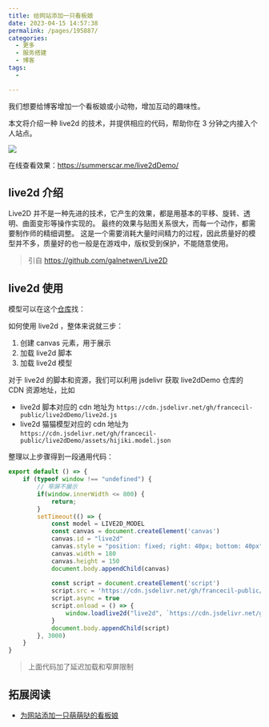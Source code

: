 ```yaml
---
title: 给网站添加一只看板娘
date: 2023-04-15 14:57:38
permalink: /pages/195887/
categories:
  - 更多
  - 服务搭建
  - 博客
tags:
  - 

---
```


我们想要给博客增加一个看板娘或小动物，增加互动的趣味性。

本文将介绍一种 live2d 的技术，并提供相应的代码，帮助你在 3 分钟之内接入个人站点。

<!-- more -->

![](https://github.com/summerscar/live2dDemo/raw/master/screenshot/8.jpg)

在线查看效果：https://summerscar.me/live2dDemo/



## live2d 介绍

Live2D 并不是一种先进的技术，它产生的效果，都是用基本的平移、旋转、透明、曲面变形等操作实现的。 最终的效果与贴图关系很大，而每一个动作，都需要制作师的精细调整。 这是一个需要消耗大量时间精力的过程，因此质量好的模型并不多，质量好的也一般是在游戏中，版权受到保护，不能随意使用。
> 引自 https://github.com/galnetwen/Live2D






## live2d 使用

模型可以在这个[仓库](https://github.com/francecil-public/live2dDemo)找： 

如何使用 live2d ，整体来说就三步：
1. 创建 canvas 元素，用于展示
2. 加载 live2d 脚本
3. 加载 live2d 模型


对于 live2d 的脚本和资源，我们可以利用 jsdelivr 获取 live2dDemo 仓库的 CDN 资源地址，比如
- live2d 脚本对应的  cdn 地址为 `https://cdn.jsdelivr.net/gh/francecil-public/live2dDemo/live2d.js`
- live2d 猫猫模型对应的 cdn 地址为 `https://cdn.jsdelivr.net/gh/francecil-public/live2dDemo/assets/hijiki.model.json`

整理以上步骤得到一段通用代码：
```js
export default () => {
    if (typeof window !== "undefined") {
        // 窄屏不展示
        if(window.innerWidth <= 800) {
            return;
        }
        setTimeout(() => {
            const model = LIVE2D_MODEL
            const canvas = document.createElement('canvas')
            canvas.id = "live2d"
            canvas.style = "position: fixed; right: 40px; bottom: 40px";
            canvas.width = 180
            canvas.height = 150
            document.body.appendChild(canvas)
            
            const script = document.createElement('script')
            script.src = 'https://cdn.jsdelivr.net/gh/francecil-public/live2dDemo/live2d.js'
            script.async = true
            script.onload = () => {
                window.loadlive2d("live2d", `https://cdn.jsdelivr.net/gh/francecil-public/live2dDemo/assets/${model}/${model}.model.json`);
            }
            document.body.appendChild(script)
        }, 3000)
    }
}
```
> 上面代码加了延迟加载和窄屏限制

## 拓展阅读

- [为网站添加一只萌萌哒的看板娘](https://bytedance.feishu.cn/docx/doxcnYDI0GePwg6DIpGqUWXs0be)